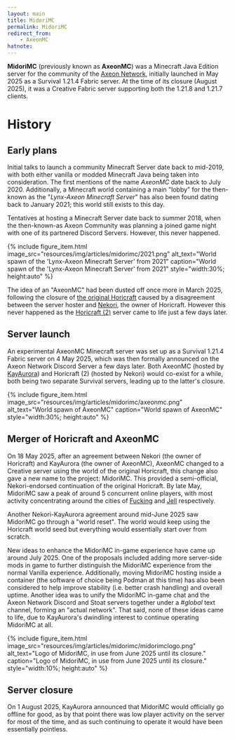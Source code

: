 ```yaml
---
layout: main
title: MidoriMC
permalink: MidoriMC
redirect_from:
    - AxeonMC
hatnote:
---
```

**MidoriMC** (previously known as **AxeonMC**) was a Minecraft Java Edition server for the community of the [Axeon Network](Axeon_Network), initially launched in May 2025 as a Survival 1.21.4 Fabric server. At the time of its closure (August 2025), it was a Creative Fabric server supporting both the 1.21.8 and 1.21.7 clients.

# History
## Early plans
Initial talks to launch a community Minecraft Server date back to mid-2019, with both either vanilla or modded Minecraft Java being taken into consideration. The first mentions of the name *AxeonMC* date back to July 2020.
Additionally, a Minecraft world containing a main "lobby" for the then-known as the "*Lynx-Axeon Minecraft Server*" has also been found dating back to January 2021; this world still exists to this day.

Tentatives at hosting a Minecraft Server date back to summer 2018, when the then-known-as Axeon Community was planning a joined game night with one of its partnered Discord Servers. However, this never happened.

<div>
    {% include figure_item.html 
        image_src="resources/img/articles/midorimc/2021.png" 
        alt_text="World spawn of the 'Lynx-Axeon Minecraft Server' from 2021" 
        caption="World spawn of the 'Lynx-Axeon Minecraft Server' from 2021"
        style="width:30%; height:auto" %}
        </div>

The idea of an "AxeonMC" had been dusted off once more in March 2025, following the closure of [the original Horicraft](Horicraft) caused by a disagreement between the server hoster and [Nekori](Nekori), the owner of Horicraft. However this never happened as the [Horicraft (2)](Horicraft_(2)) server came to life just a few days later.

## Server launch
An experimental AxeonMC Minecraft server was set up as a Survival 1.21.4 Fabric server on 4 May 2025, which was then formally announced on the Axeon Network Discord Server a few days later.
Both AxeonMC (hosted by [KayAurora](KayAurora)) and Horicraft (2) (hosted by Nekori) would co-exist for a while, both being two separate Survival servers, leading up to the latter's closure.

<div>
    {% include figure_item.html 
        image_src="resources/img/articles/midorimc/axeonmc.png" 
        alt_text="World spawn of AxeonMC" 
        caption="World spawn of AxeonMC"
        style="width:30%; height:auto" %}
</div>

## Merger of Horicraft and AxeonMC
On 18 May 2025, after an agreement between Nekori (the owner of Horicraft) and KayAurora (the owner of AxeonMC), AxeonMC changed to a Creative server using the world of the original Horicraft, this change also gave a new name to the project: MidoriMC. This provided a semi-official, Nekori-endorsed continuation of the original Horicraft.
By late May, MidoriMC saw a peak of around 5 concurrent online players, with most activity concentrating around the cities of [Fucking](Fucking) and [Jell](Jell) respectively.

Another Nekori-KayAurora agreement around mid-June 2025 saw MidoriMC go through a "world reset". The world would keep using the Horicraft world seed but everything would essentially start over from scratch.

New ideas to enhance the MidoriMC in-game experience have came up around July 2025. One of the proposals included adding more server-side mods in game to further distinguish the MidoriMC experience from the normal Vanilla experience. Additionally, moving MidoriMC hosting inside a container (the software of choice being Podman at this time) has also been considered to help improve stability (i.e. better crash handling) and overall uptime.
Another idea was to unify the MidoriMC in-game chat and the Axeon Network Discord and Stoat servers together under a *#global* text channel, forming an "actual network". That said, none of these ideas came to life, due to KayAurora's dwindling interest to continue operating MidoriMC at all.

<div>
    {% include figure_item.html 
        image_src="resources/img/articles/midorimc/midorimclogo.png" 
        alt_text="Logo of MidoriMC, in use from June 2025 until its closure." 
        caption="Logo of MidoriMC, in use from June 2025 until its closure."
        style="width:10%; height:auto" %}
        </div>

## Server closure
On 1 August 2025, KayAurora announced that MidoriMC would officially go offline for good, as by that point there was low player activity on the server for most of the time, and as such continuing to operate it would have been essentially pointless.